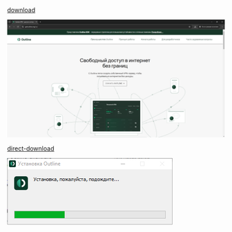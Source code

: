 [download](https://getoutline.org/ru/)

![download](download.png)

[direct-download](https://s3.amazonaws.com/outline-releases/client/windows/stable/Outline-Client.exe)

![install](install.png)
